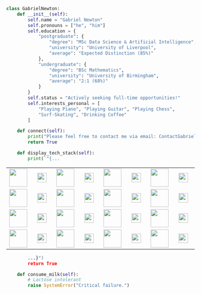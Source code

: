 ```python
class GabrielNewton:
    def __init__(self):
        self.name = "Gabriel Newton"
        self.pronouns = ["he", "him"]
        self.education = {
            "postgraduate": {
                "degree": "MSc Data Science & Artificial Intelligence",
                "university": "University of Liverpool",
                "average": "Expected Distinction (85%)"
            },
            "undergraduate": {
                "degree": "BSc Mathematics",
                "university": "University of Birmingham",
                "average": "2:1 (68%)"
            }
        }
        self.status = "Actively seeking full-time opportunities!"
        self.interests_personal = [
            "Playing Piano", "Playing Guitar", "Playing Chess",
            "Surf-Skating", "Drinking Coffee"
        ]

    def connect(self):
        print("Please feel free to contact me via email: ContactGabrielNewton@gmail.com")
        return True

    def display_tech_stack(self):
        print(`"{...

```

<div align="center">
<table width="100%" style="table-layout: fixed;">
  <tr>
    <td align="center" width="8%"><a href="https://docs.python.org/3/"><img src="https://cdn.jsdelivr.net/gh/devicons/devicon@latest/icons/python/python-original.svg" width="48" height="48"/></a></td>
    <td align="center" width="17%"><img src="https://img.shields.io/badge/Python-009060?style=for-the-badge" height="25"/></td>
    <td align="center" width="8%"><a href="https://jupyter.org/documentation"><img src="https://cdn.jsdelivr.net/gh/devicons/devicon@latest/icons/jupyter/jupyter-original-wordmark.svg" width="48" height="48"/></a></td>
    <td align="center" width="17%"><img src="https://img.shields.io/badge/Jupyter-009060?style=for-the-badge" height="25"/></td>
    <td align="center" width="8%"><a href="https://pytorch.org/docs/stable/index.html"><img src="https://cdn.jsdelivr.net/gh/devicons/devicon@latest/icons/pytorch/pytorch-original.svg" width="48" height="48"/></a></td>
    <td align="center" width="17%"><img src="https://img.shields.io/badge/PyTorch-009060?style=for-the-badge" height="25"/></td>
    <td align="center" width="8%"><a href="https://scikit-learn.org/stable/user_guide.html"><img src="https://cdn.jsdelivr.net/gh/devicons/devicon@latest/icons/scikitlearn/scikitlearn-original.svg" width="48" height="48"/></a></td>
    <td align="center" width="17%"><img src="https://img.shields.io/badge/scikit--learn-009060?style=for-the-badge" height="25"/></td>
  </tr>
  <tr>
    <td align="center"><a href="https://pandas.pydata.org/docs/"><img src="https://cdn.jsdelivr.net/gh/devicons/devicon@latest/icons/pandas/pandas-original.svg" width="48" height="48"/></a></td>
    <td align="center"><img src="https://img.shields.io/badge/Pandas-009060?style=for-the-badge" height="25"/></td>
    <td align="center"><a href="https://plotly.com/python/"><img src="https://cdn.jsdelivr.net/gh/devicons/devicon@latest/icons/plotly/plotly-original.svg" width="48" height="48"/></a></td>
    <td align="center"><img src="https://img.shields.io/badge/Plotly-009060?style=for-the-badge" height="25"/></td>
    <td align="center"><a href="https://wiki.archlinux.org/"><img src="https://cdn.jsdelivr.net/gh/devicons/devicon@latest/icons/linux/linux-original.svg" width="48" height="48"/></a></td>
    <td align="center"><img src="https://img.shields.io/badge/Linux-009060?style=for-the-badge" height="25"/></td>
    <td align="center"><a href="https://wiki.archlinux.org/"><img src="https://cdn.jsdelivr.net/gh/devicons/devicon@latest/icons/archlinux/archlinux-original.svg" width="48" height="48"/></a></td>
    <td align="center"><img src="https://img.shields.io/badge/Arch_Linux-009060?style=for-the-badge" height="25"/></td>
  </tr>
  <tr>
    <td align="center"><a href="https://dev.mysql.com/doc/"><img src="https://cdn.jsdelivr.net/gh/devicons/devicon@latest/icons/mysql/mysql-original.svg" width="48" height="48"/></a></td>
    <td align="center"><img src="https://img.shields.io/badge/MySQL-009060?style=for-the-badge" height="25"/></td>
    <td align="center"><a href="https://developer.mozilla.org/en-US/docs/Web/HTML"><img src="https://cdn.jsdelivr.net/gh/devicons/devicon@latest/icons/html5/html5-original.svg" width="48" height="48"/></a></td>
    <td align="center"><img src="https://img.shields.io/badge/HTML5-009060?style=for-the-badge" height="25"/></td>
    <td align="center"><a href="https://developer.mozilla.org/en-US/docs/Web/CSS"><img src="https://cdn.jsdelivr.net/gh/devicons/devicon@latest/icons/css3/css3-original.svg" width="48" height="48"/></a></td>
    <td align="center"><img src="https://img.shields.io/badge/CSS3-009060?style=for-the-badge" height="25"/></td>
    <td align="center"><a href="https://www.typescriptlang.org/docs/"><img src="https://cdn.jsdelivr.net/gh/devicons/devicon@latest/icons/typescript/typescript-original.svg" width="48" height="48"/></a></td>
    <td align="center"><img src="https://img.shields.io/badge/TypeScript-009060?style=for-the-badge" height="25"/></td>
  </tr>
  <tr>
    <td align="center"><a href="https://git-scm.com/doc"><img src="https://cdn.jsdelivr.net/gh/devicons/devicon@latest/icons/git/git-original.svg" width="48" height="48"/></a></td>
    <td align="center"><img src="https://img.shields.io/badge/Git-009060?style=for-the-badge" height="25"/></td>
    <td align="center"><a href="https://code.visualstudio.com/docs"><img src="https://cdn.jsdelivr.net/gh/devicons/devicon@latest/icons/vscode/vscode-original.svg" width="48" height="48"/></a></td>
    <td align="center"><img src="https://img.shields.io/badge/VS_Code-009060?style=for-the-badge" height="25"/></td>
    <td align="center"><a href="https://help.obsidian.md/"><img src="https://upload.wikimedia.org/wikipedia/commons/1/10/2023_Obsidian_logo.svg" width="48" height="48"/></a></td>
    <td align="center"><img src="https://img.shields.io/badge/Obsidian-009060?style=for-the-badge" height="25"/></td>
    <td align="center"><a href="https://www.gnu.org/software/bash/manual/"><img src="https://cdn.jsdelivr.net/gh/devicons/devicon@latest/icons/bash/bash-original.svg" width="48" height="48"/></a></td>
    <td align="center"><img src="https://img.shields.io/badge/Bash-009060?style=for-the-badge" height="25"/></td>
  </tr>
</table>
</div>

```python
        ...}")
        return True

    def consume_milk(self):
        # Lactose intolerant
        raise SystemError("Critical failure.")
```
